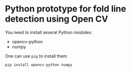 Python prototype for fold line detection using Open CV
======================================================

You need to install several Python modules:
* opencv-python
* numpy

One can use `pip` to install them

```python
pip install opencv-python numpy
```
